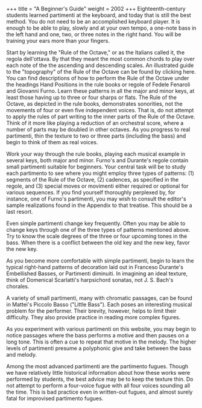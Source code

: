 +++
title = "A Beginner's Guide"
weight = 2002
+++
Eighteenth-century students learned partimenti at the keyboard, and today that is still the best method. You do not need to be an accomplished keyboard player. It is enough to be able to play, slowly and at your own tempo, a one-note bass in the left hand and one, two, or three notes in the right hand. You will be training your ears more than your fingers.

Start by learning the "Rule of the Octave," or as the Italians called it, the regola dell'ottava. By that they meant the most common chords to play over each note of the the ascending and descending scales. An illustrated guide to the "topography" of the Rule of the Octave can be found by clicking here. You can find descriptions of how to perform the Rule of the Octave under the headings Hand Positions in the rule books or regole of Fedele Fenaroli and Giovanni Furno. Learn these patterns in all the major and minor keys, at least those having up to three or four sharps or flats.
The Rule of the Octave, as depicted in the rule books, demonstrates sonorities, not the movements of four or even five independent voices. That is, do not attempt to apply the rules of part writing to the inner parts of the Rule of the Octave. Think of it more like playing a reduction of an orchestral score, where a number of parts may be doubled in other octaves. As you progress to real partimenti, thin the texture to two or three parts (including the bass) and begin to think of them as real voices.

Work your way through the rule books, playing each musical example in several keys, both major and minor. Furno's and Durante's regole contain small partimenti suitable for beginners. Your central task will be to study each partimento to see where you might employ three types of patterns: (1) segments of the Rule of the Octave, (2) cadences, as specified in the regole, and (3) special moves or movimenti either required or optional for various sequences. If you find yourself thoroughly perplexed by, for instance, one of Furno's partimenti, you may wish to consult the editor's sample realizations found in the Appendix to that treatise. This should be a last resort.

Even simple partimenti change key frequently. Often you may be able to change keys through one of the three types of patterns mentioned above. Try to know the scale degrees of the three or four upcoming tones in the bass. When there is a conflict between the old key and the new key, favor the new key.

As you become more comfortable with simple partimenti, begin to learn the typical right-hand patterns of decoration laid out in Franceso Durante's Embellished Basses, or Partimenti diminuiti. In imagining an ideal texture, think of Domenical Scarlatti's harpsichord sonatas, not J. S. Bach's chorales.

A variety of small partimenti, many with chromatic passages, can be found in Mattei's Piccolo Basso ("Little Bass"). Each poses an interesting musical problem for the performer. Their brevity, however, helps to limit their difficulty. They also provide practice in reading more complex figures.

As you experiment with various partimenti on this website, you may begin to notice passages where the bass performs a motive and then pauses on a long tone. This is often a cue to repeat that motive in the melody. The higher levels of partimenti presume a polyphonic give and take between the bass and melody.

Among the most advanced partimenti are the partimento fugues. Though we have relatively little historical information about how these works were performed by students, the best advice may be to keep the texture thin. Do not attempt to perform a four-voice fugue with all four voices sounding all the time. This is bad practice even in written-out fugues, and almost surely fatal for improvised partimento fugues.
